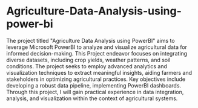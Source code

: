 # Agriculture-Data-Analysis-using-power-bi

The project titled "Agriculture Data Analysis using PowerBI" aims to leverage Microsoft PowerBI to analyze and visualize agricultural data for informed decision-making. This Project endeavor focuses on integrating diverse datasets, including crop yields, weather patterns, and soil conditions. The project seeks to employ advanced analytics and visualization techniques to extract meaningful insights, aiding farmers and stakeholders in optimizing agricultural practices. Key objectives include developing a robust data pipeline, implementing PowerBI dashboards. Through this project, I will gain practical experience in data integration, analysis, and visualization within the context of agricultural systems.
